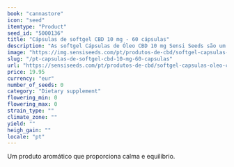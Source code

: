 ```yaml
---
book: "cannastore"
icon: "seed"
itemtype: "Product"
seed_id: "5000136"
title: "Cápsulas de softgel CBD 10 mg - 60 cápsulas"
description: "As softgel Cápsulas de Óleo CBD 10 mg Sensi Seeds são um suplemento alimentar à base de canabidiol, um componente natural da Cannabis sativa L. Suave e eficaz"
image: "https://img.sensiseeds.com/pt/produtos-de-cbd/softgel-capsulas-oleo-cbd-10mg-image.png"
slug: "/pt-capsulas-de-softgel-cbd-10-mg-60-capsulas"
url: "https://sensiseeds.com/pt/produtos-de-cbd/softgel-capsulas-oleo-cbd-10mg?a_aid=cannastore"
price: 19.95
currency: "eur"
number_of_seeds: 0
category: "Dietary supplement"
flowering_min: 0
flowering_max: 0
strain_type: ""
climate_zone: ""
yield: ""
heigh_gain: ""
locale: "pt"
---
```

Um produto aromático que proporciona calma e equilíbrio.
